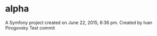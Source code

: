 alpha
=====

A Symfony project created on June 22, 2015, 6:36 pm.
Created by Ivan Pirogovsky
Test commit
